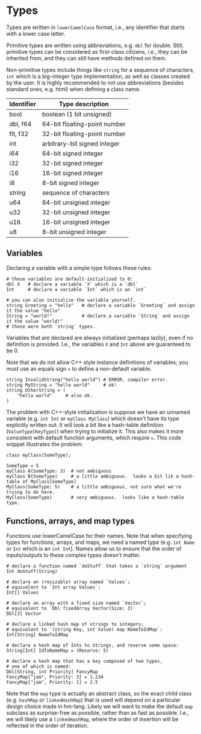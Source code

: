 # Types

Types are written in `lowerCamelCase` format, i.e., any identifier
that starts with a lower case letter.

Primitive types are written using abbreviations, e.g. `dbl` for double.  Still,
primitive types can be considered as first-class citizens, i.e., they
can be inherited from, and they can still have methods defined on them.

Non-primitive types include things like `string` for a sequence of characters,
`int` which is a big-integer type implementation, as well as classes created
by the user.  It is highly recommended to not use abbreviations
(besides standard ones, e.g. html) when defining a class name.

| Identifier | Type description             |
|------------|------------------------------|
| bool       | boolean (1 bit unsigned)     |
| dbl, f64   | 64-bit floating-point number |
| flt, f32   | 32-bit floating-point number |
| int        | arbitrary-bit signed integer |
| i64        | 64-bit signed integer        |
| i32        | 32-bit signed integer        |
| i16        | 16-bit signed integer        |
| i8         | 8-bit signed integer         |
| string     | sequence of characters       |
| u64        | 64-bit unsigned integer      |
| u32        | 32-bit unsigned integer      |
| u16        | 16-bit unsigned integer      |
| u8         | 8-bit unsigned integer       |

## Variables

Declaring a variable with a simple type follows these rules:

```
# these variables are default-initialized to 0:
dbl X   # declare a variable `X` which is a `dbl`
Int     # declare a variable `Int` which is an `int`

# you can also initialize the variable yourself.
string Greeting = "hello"   # declare a variable `Greeting` and assign it the value "hello"
String = "world!"           # declare a variable `String` and assign it the value "world!"
# those were both `string` types.
```

Variables that are declared are always initialized (perhaps lazily),
even if no definition is provided.  I.e., the variables `X` and `Int`
above are guaranteed to be 0.

Note that we do not allow C++ style instance definitions of variables;
you must use an equals sign `=` to define a non-default variable.

```
string InvalidString("hello world") # ERROR, compiler error.
string MyString = "hello world"     # ok!
string OtherString = (
    "hello world"     # also ok.
)
```

The problem with C++-style initialization is suppose we have an unnamed variable
(e.g. `int Int` or `myClass MyClass`) which doesn't have its type explicitly written out.
It will look a bit like a hash-table definition (`ValueType[KeyType]`) when trying
to initialize it.  This also makes it more consistent with default function arguments,
which require `=`.  This code snippet illustrates the problem:

```
class myClass(SomeType);

SomeType = 5
myClass A(SomeType: 3)  # not ambiguous
myClass B(SomeType)     # a little ambiguous.  looks a bit lik a hash-table of MyClass[SomeType]
MyClass(SomeType: 5)    # a little ambiguous, not sure what we're trying to do here.
MyClass(SomeType)       # very ambiguous.  looks like a hash-table type.
```

## Functions, arrays, and map types

Functions use lowerCamelCase for their names.  Note that when specifying types
for functions, arrays, and maps, we need a named type (e.g. `int Name` or
`Int` which is an `int Int`).  Names allow us to ensure that the order of
inputs/outputs to these complex types doesn't matter.

```
# declare a function named `doStuff` that takes a `string` argument
Int doStuff(String)

# declare an (resizable) array named `Values`;
# equivalent to `Int array Values`:
Int[] Values

# declare an array with a fixed size named `Vector`;
# equivalent to `Dbl fixedArray Vector(Size: 3)`
Dbl[3] Vector

# declare a linked hash map of strings to integers;
# equivalent to `(string Key, int Value) map NameToIdMap`:
Int[String] NameToIdMap

# declare a hash map of Ints to Strings, and reserve some space:
String[Int] IdToNameMap = (Reserve: 5)

# declare a hash map that has a key composed of two types,
# one of which is named:
Dbl[String, int Priority] FancyMap
FancyMap["jam", Priority: 3] = 1.234
FancyMap["jam", Priority: 1] = 2.5
```

Note that the `map` type is actually an abstract class, so the exact
child class (e.g. `hashMap` or `linkedHashMap`) that is used will
depend on a particular design choice made in hm-lang.  Likely we will
want to make the default `map` subclass as surprise-free as possible,
rather than as fast as possible.  I.e., we will likely use a
`linkedHashMap`, where the order of insertion will be reflected in the
order of iteration.
